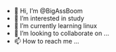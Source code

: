 - 👋 Hi, I’m @BigAssBoom
- 👀 I’m interested in study
- 🌱 I’m currently learning linux
- 💞️ I’m looking to collaborate on ...
- 📫 How to reach me ...

<!---
BigAssBoom/BigAssBoom is a ✨ special ✨ repository because its `README.md` (this file) appears on your GitHub profile.
You can click the Preview link to take a look at your changes.
--->
